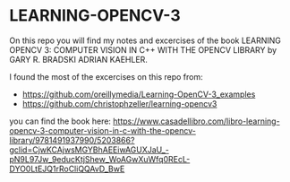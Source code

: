 # LEARNING-OPENCV-3

On this repo you will find my notes and excercises of the book LEARNING OPENCV 3: COMPUTER VISION IN C++ WITH THE OPENCV LIBRARY by GARY R. BRADSKI
ADRIAN KAEHLER.

I found the most of the excercises on this repo from:
- https://github.com/oreillymedia/Learning-OpenCV-3_examples
- https://github.com/christophzeller/learning-opencv3

you can find the book here: https://www.casadellibro.com/libro-learning-opencv-3-computer-vision-in-c-with-the-opencv-library/9781491937990/5203866?gclid=CjwKCAjwsMGYBhAEEiwAGUXJaU_-pN9L97Jw_9educKtjShew_WoAGwXuWfq0REcL-DYO0LtEJQ1rRoCliQQAvD_BwE